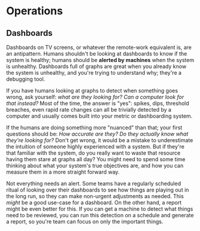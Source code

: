 # Operations

## Dashboards

Dashboards on TV screens, or whatever the remote-work equivalent is, are an antipattern. Humans shouldn't be looking at dashboards
to know if the system is healthy; humans should be **alerted by machines** when the system is unhealthy. Dashboards full of graphs
are great when you already know the system is unhealthy, and you're trying to understand why; they're a debugging tool.

If you have humans looking at graphs to detect when something goes wrong, ask yourself: _what are they looking for? Can a computer
look for that instead?_ Most of the time, the answer is "yes": spikes, dips, threshold breaches, even rapid rate changes can all be
trivially detected by a computer and usually comes built into your metric or dashboarding system.

If the humans are doing something more "nuanced" than that; your first questions should be: _How accurate are they? Do they actually know
what they're looking for?_ Don't get wrong, it would be a mistake to underestimate the intuition of someone highly experienced with
a system. But if they're that familiar with the system, do you really want to waste that resource having them stare at graphs all day?
You might need to spend some time thinking about what your system's true objectives are, and how you can measure them in a more straight
forward way.

Not everything needs an alert. Some teams have a regularly scheduled ritual of looking over their dashboards to see how things are
playing out in the long run, so they can make non-urgent adjustments as needed. This _might_ be a good use-case for a dashboard. On
the other hand, a report might be even better for this. If you can get a machine to detect what things need to be reviewed, you can
run this detection on a schedule and generate a report, so you're team can focus on only the important things.

